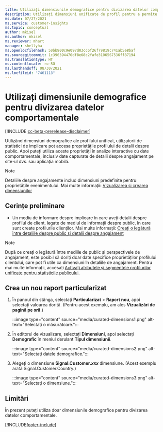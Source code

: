 ```yaml
---
title: Utilizați dimensiunile demografice pentru divizarea datelor comportamentale (dimensiuni organizate)
description: Utilizați dimensiuni unificate de profil pentru a permite statisticilor publicului proprietățile profilului clientului.
ms.date: 07/27/2021
ms.service: customer-insights
ms.topic: conceptual
author: mkisel
ms.author: mkisel
ms.reviewer: mhart
manager: shellyha
ms.openlocfilehash: 50bb800c9e097d03cc6f26f79819c741ab5e8baf
ms.sourcegitcommit: 1c396394470df8e68c2fafe3106567536ff87194
ms.translationtype: HT
ms.contentlocale: ro-RO
ms.lasthandoff: 08/30/2021
ms.locfileid: "7461118"
---
```

# <a name="use-demographic-dimensions-for-splitting-behavioral-data"></a>Utilizați dimensiunile demografice pentru divizarea datelor comportamentale

[!INCLUDE [cc-beta-prerelease-disclaimer](includes/cc-beta-prerelease-disclaimer.md)]

Utilizând dimensiuni demografice ale profilului unificat, utilizatorii de statistici de implicare pot accesa proprietățile profilului de detalii despre public. Apoi puteți utiliza aceste proprietăți în analize interactive cu date comportamentale, inclusiv date capturate de detalii despre angajament pe site-ul dvs. sau aplicația mobilă.

>[!NOTE]
> Detaliile despre angajamente includ dimensiuni predefinite pentru proprietățile evenimentului. Mai multe informații: [Vizualizarea și crearea dimensiunilor](dimensions.md)

## <a name="prerequisite"></a>Cerințe preliminare

- Un mediu de informare despre implicare în care aveți detalii despre profilul de client, legate de mediul de informații despre public, în care sunt create profilurile clienților. Mai multe informații: [Creați o legătură între detaliile despre public și detalii despre angajament](integrate-audience-insights-engagement-insights.md)

> [!NOTE]
> După ce creați o legătură între mediile de public și perspectivele de angajament, este posibil să doriți doar date specifice proprietăților profilului clientului, care pot fi utile ca dimensiuni în detaliile de angajament. Pentru mai multe informații, accesați [Activați atributele și segmentele profilurilor unificate pentru statisticile publicului](integrate-audience-insights-engagement-insights.md#enable-audience-insights-unified-profiles-attributes-and-segments).<!--note from editor: Suggested. -->

## <a name="create-a-new-custom-report"></a>Crea un nou raport particularizat

1. În panoul din stânga, selectați **Particularizat** > **Raport nou**, apoi selectați valoarea dorită. (Pentru acest exemplu, am ales **Vizualizări de pagină pe oră**.)

    :::image type="content" source="media/curated-dimensions1.png" alt-text="Selectați o măsurătoare.":::

2. În editorul de vizualizare, selectați **Dimensiuni**, apoi selectați **Demografic** în meniul derulant **Tipul dimensiunii**.

    :::image type="content" source="media/curated-dimensions2.png" alt-text="Selectați datele demografice.":::

3. Alegeți o dimensiune **Signal.Customer.*xxx*** dimensiune. (Acest exemplu arată Signal.Customer.Country.)

    :::image type="content" source="media/curated-dimensions3.png" alt-text="Selectați o dimensiune.":::
  
## <a name="limitations"></a>Limitări

În prezent puteți utiliza doar dimensiunile demografice pentru divizarea datelor comportamentale.


[!INCLUDE[footer-include](../includes/footer-banner.md)]
